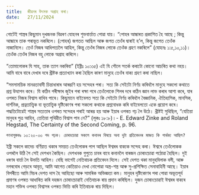 ```yaml
---
title:  জীৱনৰ উৎসক অগ্ৰাহ কৰা।
date:   27/11/2024
---
```


গোটেই শাস্ত্ৰৰ কিছুমান দুখজনক বিৱৰণ যোহনৰ শুভবাৰ্ত্তাত পোৱা যায়। “পোহৰ আন্ধাৰত প্ৰকাশিত হৈ আছে ; কিন্তু আন্ধাৰে তাক পৰাভূত নকৰিলে। (পোহৰ) জগতত আছিল আৰু জগত তেওঁৰ দ্বাৰাই হ’ল, কিন্তু জগেত তেওঁক নাজানিলে। তেওঁ নিজৰ আধিপত্যলৈ আহিল, কিন্তু তেওঁৰ নিজৰ লোকে তেওঁক গ্ৰহণ নকৰিলে” (যোহনঃ ১:৫,১০,১১)। তেওঁক তেওঁৰ নিজৰ বহু লোকে অগ্ৰাহ কৰিলে।

“তোমালোকৰ যি সাহ, তাক ত্যাগ নকৰিবা” (ইব্ৰীঃ ১০:৩৫) এই যি পৌলে সতৰ্ক কৰাটো কোনো আচৰিত কথা নহয়। আমি বাৰে বাৰে দেখাৰ দৰে খ্ৰীষ্টক প্ৰত্যাখ্যান কৰা হৈছিল কাৰণ মানুহে তেওঁৰ বাক্য গ্ৰহণ কৰা নাছিল।

“সমসাময়িক মানৱতাবাদী চিন্তাধাৰাৰ আৰম্ভণি হয় সন্দেহৰ পৰা। সত্য কি সেইটো নিৰ্ণয় কৰিবলৈ মানুহে সকলো কথাতে প্ৰশ্ন উত্থাপন কৰে। যি কঠিন পৰীক্ষাৰ জুইৰ পৰা ৰক্ষা পৰে তেওঁলোকে শিলৰ দৰে কঠিন জ্ঞান লাভ কৰাৰ আশা কৰে, যাৰ ওপৰত নিজৰ বিশ্বাস ৰাখিব পাৰে। কিছুমানে বাইবেলত সত্য কি সেইটো নিৰ্ণয় কৰিবলৈ বৈজ্ঞানিক, ঐতিহাসিক, মানসিক, দাৰ্শনিক, প্ৰত্নতাত্ত্বিক বা ভূতাত্ত্বিক দৃষ্টিকোণৰ পৰা সকলো কথাকে প্ৰশ্নবোধক কৰি বাইবেলতো একে প্ৰয়োগ কৰে। পদ্ধতিটোৱেই শাস্ত্ৰৰ সত্যতাৰ ওপৰত সন্দেহৰ পৰাই আৰম্ভ হয় আৰু ইয়াৰ ওপৰত গঢ় লৈ উঠে। খ্ৰীষ্টই সুধিছিল, “যেতিয়া মানুহৰ পুত্ৰ আহিব, তেতিয়া পৃথিৱীত বিশ্বাস পাব নে?” (লূকঃ ১৮:৮)।- E. Edward Zinke and Roland Hegstad, The Certainty of the Second Coming, p. 96.

`গণনাপুস্তকঃ ১৩:২৩-৩৩ পদ পঢ়ক। চোৰাংচোৱা সকলে কনানৰ বিষয়ে অনা দুটা প্ৰতিবেদনৰ মাজত কি পাৰ্থক্য আছিল?`

ইব্ৰী সকলে কাদেচ বৰ্ণিয়াত থকাৰ সময়ত তেওঁলোকৰ পাপ আছিল ঈশ্বৰৰ বাক্যক সন্দেহ কৰা। ঈশ্বৰে তেওঁলোকক ওপৰলৈ উঠি গৈ সেই দেশখন কৈছিল। দেশখনক গুপুতে চাবৰ বাবে কনানলৈ বাৰজন চোৰাংচোৱা পঠোৱা হৈছিল। দুই ধৰণৰ বাৰ্ত্তা লৈ উভতি আহিল। বেছি ভাগেই নেতিবাচক প্ৰতিবেদন দিলে। সেই দেশত থকা মানুহবিলাক বলী, আৰু নগৰবোৰ গেড়ৰে আবৃত, আমি আগেত কেতিয়াও দেখা নোপোৱা অস্ত্ৰ-শস্ত্ৰ আৰু সু-প্ৰশিক্ষিত সেনাবাহিনী আছে। ইয়াৰ বিপৰীতে আমি মিচৰ দেশত দাস হৈ আহিছো আৰু সামৰিক অভিজ্ঞতা কম। মানুহৰ দৃষ্টিকোণৰ পৰা পোৱা অভূতপূৰ্ব প্ৰমাণৰ ওপৰত আধাৰিত কৰি দহজন চোৰাংচোৱাই নেতিবাচক ৰায় প্ৰদান কৰিছিল। দুজন চোৰাংচোৱাই ঈশ্বৰৰ বাক্যৰ মহান শক্তিৰ ওপৰত বিশ্বাসৰ ওপৰত ভিত্তি কৰি ইতিবাচক ৰায় দিছিল।